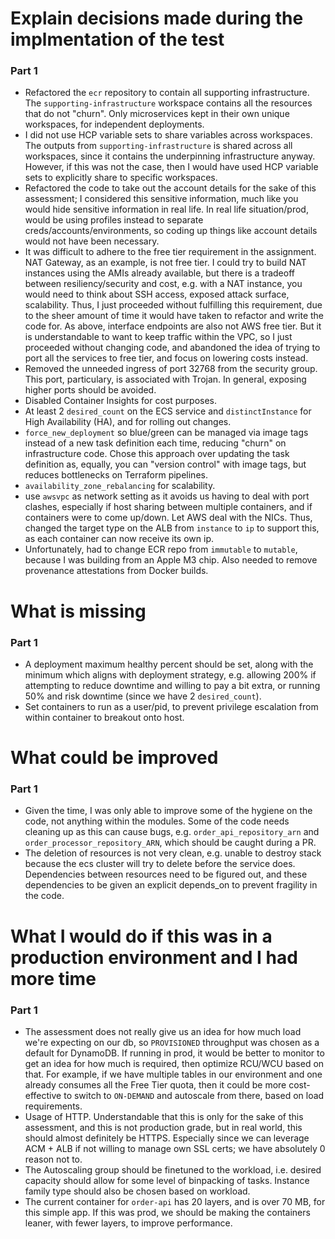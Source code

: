 # Explain decisions made during the implmentation of the test
### Part 1
- Refactored the `ecr` repository to contain all supporting infrastructure. The `supporting-infrastructure` workspace contains all the resources that do not "churn". Only microservices kept in their own unique workspaces, for independent deployments.
- I did not use HCP variable sets to share variables across workspaces. The outputs from `supporting-infrastructure` is shared across all workspaces, since it contains the underpinning infrastructure anyway. However, if this was not the case, then I would have used HCP variable sets to explicitly share to specific workspaces.
- Refactored the code to take out the account details for the sake of this assessment; I considered this sensitive information, much like you would hide sensitive information in real life. In real life situation/prod, would be using profiles instead to separate creds/accounts/environments, so coding up things like account details would not have been necessary.
- It was difficult to adhere to the free tier requirement in the assignment. NAT Gateway, as an example, is not free tier. I could try to build NAT instances using the AMIs already available, but there is a tradeoff between resiliency/security and cost, e.g. with a NAT instance, you would need to think about SSH access, exposed attack surface, scalability. Thus, I just proceeded without fulfilling this requirement, due to the sheer amount of time it would have taken to refactor and write the code for. As above, interface endpoints are also not AWS free tier. But it is understandable to want to keep traffic within the VPC, so I just proceeded without changing code, and abandoned the idea of trying to port all the services to free tier, and focus on lowering costs instead.
- Removed the unneeded ingress of port 32768 from the security group. This port, particulary, is associated with Trojan. In general, exposing higher ports should be avoided.
- Disabled Container Insights for cost purposes.
- At least 2 `desired_count` on the ECS service and `distinctInstance` for High Availability (HA), and for rolling out changes.
- `force_new_deployment` so blue/green can be managed via image tags instead of a new task definition each time, reducing "churn" on infrastructure code. Chose this approach over updating the task definition as, equally, you can "version control" with image tags, but reduces bottlenecks on Terraform pipelines.
- `availability_zone_rebalancing` for scalability.
- use `awsvpc` as network setting as it avoids us having to deal with port clashes, especially if host sharing between multiple containers, and if containers were to come up/down. Let AWS deal with the NICs. Thus, changed the target type on the ALB from `instance` to `ip` to support this, as each container can now receive its own ip.
- Unfortunately, had to change ECR repo from `immutable` to `mutable`, because I was building from an Apple M3 chip. Also needed to remove provenance attestations from Docker builds.

# What is missing
### Part 1
- A deployment maximum healthy percent should be set, along with the minimum which aligns with deployment strategy, e.g. allowing 200% if attempting to reduce downtime and willing to pay a bit extra, or running 50% and risk downtime (since we have 2 `desired_count`).
- Set containers to run as a user/pid, to prevent privilege escalation from within container to breakout onto host.

# What could be improved
### Part 1
- Given the time, I was only able to improve some of the hygiene on the code, not anything within the modules. Some of the code needs cleaning up as this can cause bugs, e.g. `order_api_repository_arn` and `order_processor_repository_ARN`, which should be caught during a PR.
- The deletion of resources is not very clean, e.g. unable to destroy stack because the ecs cluster will try to delete before the service does. Dependencies between resources need to be figured out, and these dependencies to be given an explicit depends_on to prevent fragility in the code.

# What I would do if this was in a production environment and I had more time
### Part 1
- The assessment does not really give us an idea for how much load we're expecting on our db, so `PROVISIONED` throughput was chosen as a default for DynamoDB. If running in prod, it would be better to monitor to get an idea for how much is required, then optimize RCU/WCU based on that. For example, if we have multiple tables in our environment and one already consumes all the Free Tier quota, then it could be more cost-effective to switch to `ON-DEMAND` and autoscale from there, based on load requirements.
- Usage of HTTP. Understandable that this is only for the sake of this assessment, and this is not production grade, but in real world, this should almost definitely be HTTPS. Especially since we can leverage ACM + ALB if not willing to manage own SSL certs; we have absolutely 0 reason not to.
- The Autoscaling group should be finetuned to the workload, i.e. desired capacity should allow for some level of binpacking of tasks. Instance family type should also be chosen based on workload.
- The current container for `order-api` has 20 layers, and is over 70 MB, for this simple app. If this was prod, we should be making the containers leaner, with fewer layers, to improve performance.